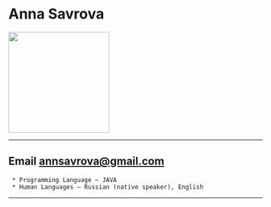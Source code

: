 Anna Savrova
============

<img src="https://github.com/kverbell/something/assets/123375097/b27f7cd6-82e4-4ce5-bdfc-f7f18c3a9b27" width="200">

----------------------------------------------------------
Email [annsavrova@gmail.com](annsavrova@gmail.com)                       
----------------------------------------------------------
     * Programming Language — JAVA
     * Human Languages — Russian (native speaker), English
----------------------------------------------------------

